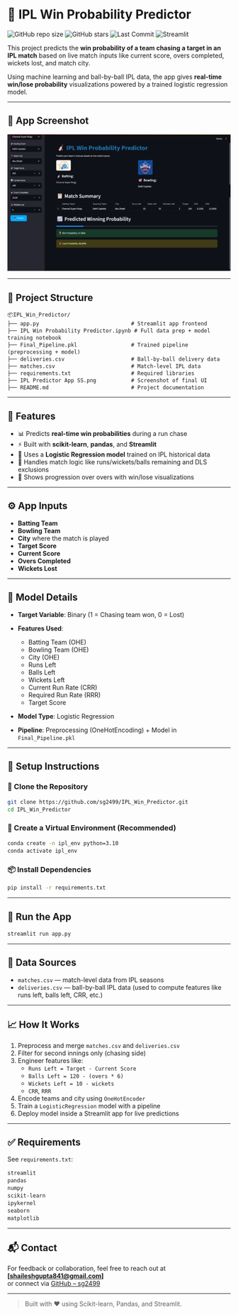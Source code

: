 
# 🏏 IPL Win Probability Predictor

![GitHub repo size](https://img.shields.io/github/repo-size/sg2499/IPL-Win-Probability-Predictor)
![GitHub stars](https://img.shields.io/github/stars/sg2499/IPL-Win-Probability-Predictor?style=social)
![Last Commit](https://img.shields.io/github/last-commit/sg2499/IPL-Win-Probability-Predictor)
![Streamlit](https://img.shields.io/badge/Built%20With-Streamlit-orange)

This project predicts the **win probability of a team chasing a target in an IPL match** based on live match inputs like current score, overs completed, wickets lost, and match city.

Using machine learning and ball-by-ball IPL data, the app gives **real-time win/lose probability** visualizations powered by a trained logistic regression model.

---

## 📸 App Screenshot

<img src="IPL Predictor App SS.png" alt="IPL Predictor App UI" width="800"/>

---

## 📁 Project Structure

```
📦IPL_Win_Predictor/
├── app.py                             # Streamlit app frontend
├── IPL Win Probability Predictor.ipynb # Full data prep + model training notebook
├── Final_Pipeline.pkl                 # Trained pipeline (preprocessing + model)
├── deliveries.csv                     # Ball-by-ball delivery data
├── matches.csv                        # Match-level IPL data
├── requirements.txt                   # Required libraries
├── IPL Predictor App SS.png           # Screenshot of final UI
├── README.md                          # Project documentation
```

---

## 🎯 Features

- 📊 Predicts **real-time win probabilities** during a run chase
- ⚡ Built with **scikit-learn**, **pandas**, and **Streamlit**
- 🧠 Uses a **Logistic Regression model** trained on IPL historical data
- 🔁 Handles match logic like runs/wickets/balls remaining and DLS exclusions
- 🧮 Shows progression over overs with win/lose visualizations

---

## ⚙️ App Inputs

- **Batting Team**
- **Bowling Team**
- **City** where the match is played
- **Target Score**
- **Current Score**
- **Overs Completed**
- **Wickets Lost**

---

## 🧪 Model Details

- **Target Variable**: Binary (1 = Chasing team won, 0 = Lost)
- **Features Used**:
  - Batting Team (OHE)
  - Bowling Team (OHE)
  - City (OHE)
  - Runs Left
  - Balls Left
  - Wickets Left
  - Current Run Rate (CRR)
  - Required Run Rate (RRR)
  - Target Score

- **Model Type**: Logistic Regression
- **Pipeline**: Preprocessing (OneHotEncoding) + Model in `Final_Pipeline.pkl`

---

## 💾 Setup Instructions

### 🔧 Clone the Repository

```bash
git clone https://github.com/sg2499/IPL_Win_Predictor.git
cd IPL_Win_Predictor
```

### 🐍 Create a Virtual Environment (Recommended)

```bash
conda create -n ipl_env python=3.10
conda activate ipl_env
```

### 📦 Install Dependencies

```bash
pip install -r requirements.txt
```

---

## 🚀 Run the App

```bash
streamlit run app.py
```

---

## 📝 Data Sources

- `matches.csv` — match-level data from IPL seasons
- `deliveries.csv` — ball-by-ball IPL data (used to compute features like runs left, balls left, CRR, etc.)

---

## 📈 How It Works

1. Preprocess and merge `matches.csv` and `deliveries.csv`
2. Filter for second innings only (chasing side)
3. Engineer features like:
   - `Runs Left = Target - Current Score`
   - `Balls Left = 120 - (overs * 6)`
   - `Wickets Left = 10 - wickets`
   - `CRR`, `RRR`
4. Encode teams and city using `OneHotEncoder`
5. Train a `LogisticRegression` model with a pipeline
6. Deploy model inside a Streamlit app for live predictions

---

## ✅ Requirements

See `requirements.txt`:

```txt
streamlit
pandas
numpy
scikit-learn
ipykernel
seaborn
matplotlib
```

---

## 📬 Contact

For feedback or collaboration, feel free to reach out at **[shaileshgupta841@gmail.com]**  
or connect via [GitHub – sg2499](https://github.com/sg2499)

---

> Built with ❤️ using Scikit-learn, Pandas, and Streamlit.
